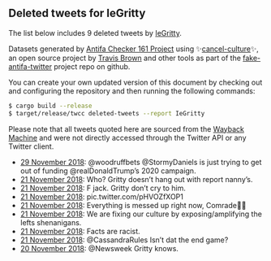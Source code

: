 ## Deleted tweets for IeGritty

The list below includes 9 deleted tweets by
[IeGritty](https://twitter.com/IeGritty).



Datasets generated by [Antifa Checker 161 Project](https://twitter.com/antifacheck161) using ✨[cancel-culture](https://github.com/travisbrown/cancel-culture)✨, an open source project by 
[Travis Brown](https://twitter.com/travisbrown) and other tools as part of the 
[fake-antifa-twitter](https://github.com/antifacheck161/fake-antifa-twitter) project repo on github.

You can create your own updated version of this document by checking out and configuring the
repository and then running the following commands:

```bash
$ cargo build --release
$ target/release/twcc deleted-tweets --report IeGritty
```

Please note that all tweets quoted here are sourced from the
[Wayback Machine](https://web.archive.org) and were not directly accessed through the Twitter API or
any Twitter client.

* [29 November 2018](https://web.archive.org/web/20181129034357/https://twitter.com/IeGritty/status/1067987503154520066): @woodruffbets @StormyDaniels is just trying to get out of funding @realDonaldTrump’s 2020 campaign. <!--1067987503154520066-->
* [21 November 2018](https://web.archive.org/web/20181125011422/https://twitter.com/IeGritty/status/1065276210362478592): Who? Gritty doesn’t hang out with report nanny’s. <!--1065290113205264384-->
* [21 November 2018](https://web.archive.org/web/20181125011422/https://twitter.com/IeGritty/status/1065276210362478592): F jack. Gritty don’t cry to him. <!--1065285323347812352-->
* [21 November 2018](https://web.archive.org/web/20181125011422/https://twitter.com/IeGritty/status/1065276210362478592): pic.twitter.com/pHVOZfXOP1 <!--1065283728803487744-->
* [21 November 2018](https://web.archive.org/web/20181125011422/https://twitter.com/IeGritty/status/1065276210362478592): Everything is messed up right now, Comrade✊🏿 <!--1065276210362478592-->
* [21 November 2018](https://web.archive.org/web/20181125011422/https://twitter.com/IeGritty/status/1065276210362478592): We are fixing our culture by exposing/amplifying the lefts shenanigans. <!--1065272220577030144-->
* [21 November 2018](https://web.archive.org/web/20181125011422/https://twitter.com/IeGritty/status/1065276210362478592): Facts are racist. <!--1065232465470472192-->
* [21 November 2018](https://web.archive.org/web/20181121040235/https://twitter.com/IeGritty/status/1065093089461583872): @CassandraRules Isn’t dat the end game? <!--1065093089461583872-->
* [20 November 2018](https://web.archive.org/web/20181120041044/https://twitter.com/IeGritty/status/1064732752623230976): @Newsweek Gritty knows. <!--1064732752623230976-->
